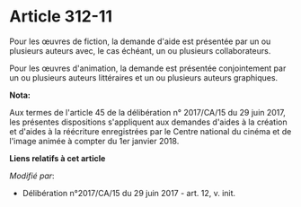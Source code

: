# Article 312-11

Pour les œuvres de fiction, la demande d'aide est présentée par un ou plusieurs auteurs avec, le cas échéant, un ou plusieurs
collaborateurs.

Pour les œuvres d'animation, la demande est présentée conjointement par un ou plusieurs auteurs littéraires et un ou
plusieurs auteurs graphiques.

**Nota:**

Aux termes de l'article 45 de la délibération n° 2017/CA/15 du 29 juin 2017, les présentes dispositions s'appliquent aux
demandes d'aides à la création et d'aides à la réécriture enregistrées par le Centre national du cinéma et de l'image animée
à compter du 1er janvier 2018.

**Liens relatifs à cet article**

_Modifié par_:

  - Délibération n°2017/CA/15 du 29 juin 2017 - art. 12, v. init.
